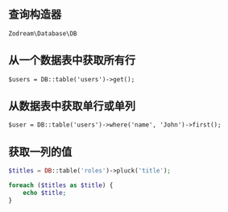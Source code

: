 ## 查询构造器

`Zodream\Database\DB`

## 从一个数据表中获取所有行

`$users = DB::table('users')->get();`

## 从数据表中获取单行或单列

`$user = DB::table('users')->where('name', 'John')->first();`

## 获取一列的值

```php
$titles = DB::table('roles')->pluck('title');

foreach ($titles as $title) {
    echo $title;
}
```

